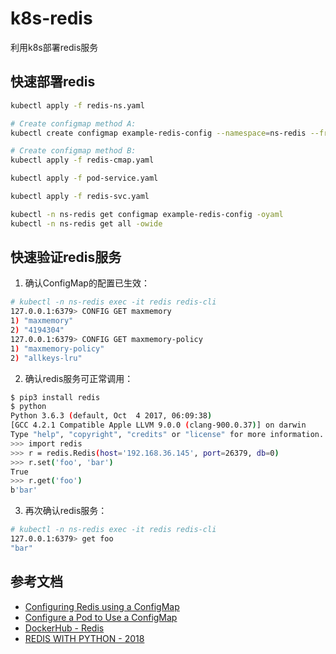 # k8s-redis
利用k8s部署redis服务

## 快速部署redis

```bash
kubectl apply -f redis-ns.yaml 

# Create configmap method A:
kubectl create configmap example-redis-config --namespace=ns-redis --from-file=redis-config 

# Create configmap method B:
kubectl apply -f redis-cmap.yaml

kubectl apply -f pod-service.yaml 

kubectl apply -f redis-svc.yaml

kubectl -n ns-redis get configmap example-redis-config -oyaml
kubectl -n ns-redis get all -owide
```

## 快速验证redis服务

1. 确认ConfigMap的配置已生效：

```bash
# kubectl -n ns-redis exec -it redis redis-cli
127.0.0.1:6379> CONFIG GET maxmemory
1) "maxmemory"
2) "4194304"
127.0.0.1:6379> CONFIG GET maxmemory-policy
1) "maxmemory-policy"
2) "allkeys-lru"
```

2. 确认redis服务可正常调用：

```bash
$ pip3 install redis
$ python
Python 3.6.3 (default, Oct  4 2017, 06:09:38) 
[GCC 4.2.1 Compatible Apple LLVM 9.0.0 (clang-900.0.37)] on darwin
Type "help", "copyright", "credits" or "license" for more information.
>>> import redis
>>> r = redis.Redis(host='192.168.36.145', port=26379, db=0)
>>> r.set('foo', 'bar')
True
>>> r.get('foo')
b'bar'
```

3. 再次确认redis服务：

```bash
# kubectl -n ns-redis exec -it redis redis-cli
127.0.0.1:6379> get foo
"bar"
```

## 参考文档

- [Configuring Redis using a ConfigMap](https://kubernetes.io/docs/tutorials/configuration/configure-redis-using-configmap/)
- [Configure a Pod to Use a ConfigMap](https://kubernetes.io/docs/tasks/configure-pod-container/configure-pod-configmap/)
- [DockerHub - Redis](https://hub.docker.com/_/redis?tab=description)
- [REDIS WITH PYTHON - 2018](https://www.bogotobogo.com/python/python_redis_with_python.php)
